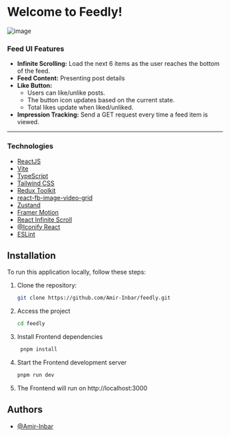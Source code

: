 # Welcome to Feedly!

![image](https://github.com/user-attachments/assets/34a34e27-de91-489e-a0ca-8f3d5a691689)

### Feed UI Features

- **Infinite Scrolling:** Load the next 6 items as the user reaches the bottom of the feed.
- **Feed Content:** Presenting post details
- **Like Button:**
    - Users can like/unlike posts.
    - The button icon updates based on the current state.
    - Total likes update when liked/unliked.
- **Impression Tracking:** Send a GET request every time a feed item is viewed.

--- 

### Technologies

- [ReactJS](https://reactjs.org)
- [Vite](https://vitejs.dev)
- [TypeScript](https://www.typescriptlang.org)
- [Tailwind CSS](https://tailwindcss.com/)
- [Redux Toolkit](https://redux-toolkit.js.org/)
- [react-fb-image-video-grid](https://www.npmjs.com/package/react-fb-image-video-grid)
- [Zustand](https://github.com/pmndrs/zustand)
- [Framer Motion](https://www.framer.com/motion/)
- [React Infinite Scroll](https://www.npmjs.com/package/react-infinite-scroll-component)
- [@Iconify React](https://github.com/iconify/react)
- [ESLint](https://eslint.org)

## Installation

To run this application locally, follow these steps:

1. Clone the repository:

   ```bash
   git clone https://github.com/Amir-Inbar/feedly.git
   ```

2. Access the project

   ```bash
   cd feedly

   ```

3. Install Frontend dependencies

   ```bash
    pnpm install

   ```

4. Start the Frontend development server

   ```bash
   pnpm run dev

   ```

5. The Frontend will run on http://localhost:3000

## Authors

- [@Amir-Inbar](https://github.com/Amir-Inbar)
